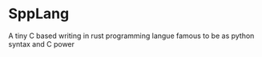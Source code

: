 # SppLang
A tiny C based writing in rust programming langue famous to be as python syntax and C power
